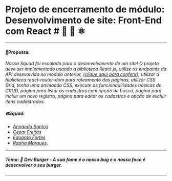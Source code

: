 # Projeto de encerramento de módulo: Desenvolvimento de site: Front-End com React # 🍔 💖 ⚛️
____
#### 📝Proposta:
 *Nossa Squad foi escalada para o desenvolvimento de um site! O projeto deve ser implementado usando a biblioteca React.js, utilize os endpoints da API desevolvida no módulo anterior, ([clique aqui para conferir](https://github.com/raphhaelm/ApiRest-Hamburgueria)), utilizar a biblioteca react-router-dom para roteamento das páginas, utilizar CSS Grid, tenha uma animação CSS, execute as funcionadilidades básicas do CRUD, página para listar os cadastros com opção de busca, página para incluir um novo registro, página para editar os cadastros e opção de excluir itens cadastrados.*

##### 🌐Squad: 

- _[Annanda Santos](https://github.com/asnts)_
- _[César Freitas](https://github.com/cesarfreitax)_
- _[Eduardo Fortes](https://github.com/EduardoF0rtes)_ 
- _[Rapha Marques](https://github.com/raphhaelm)_.
____
##### Tema: 🍔 *Dev Burger* - A sua fome é o nosso bug e o nosso foco é desenvolver o seu burger.



____
